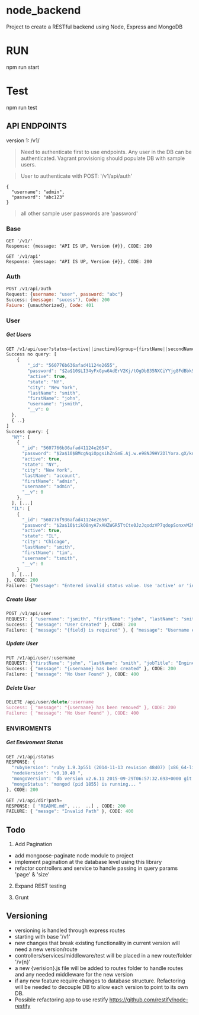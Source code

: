 # node_backend
Project to create a RESTful backend using Node, Express and MongoDB

# RUN
npm run start

# Test
npm run test

## API ENDPOINTS
version 1: /v1/

> Need to authenticate first to use endpoints. Any user in the DB can be authenticated. Vagrant provisionig should populate DB with sample users.

> User to authenticate with POST: '/v1/api/auth'
```
{
  "username": "admin",
  "password": "abc123"
}
```
> all other sample user passwords are 'password'

### Base
```javscript
GET '/v1/'
Response: {message: "API IS UP, Version {#}}, CODE: 200
```
```javscript
GET '/v1/api'
Response: {message: "API IS UP, Version {#}}, CODE: 200
```

### Auth
```javascript
POST /v1/api/auth
Request: {username: "user", password: "abc"}
Success: {message: "sucess"), Code: 200
Faiure: {unauthorized}, Code: 401
```

### User
##### Get Users
```javascript
GET /v1/api/user?status={active||inactive}&group={firstName||secondName||jobTitle||city||state}
Success no query: [
    {
        "_id": "560776b636afad41124e2655",
        "password": "$2a$10$LI34yFxGpw6AdErV2Kj/tOgDbB35NXCiYYjg8FdBbkSn6CMzLfHi6",
        "active": true,
        "state": "NY",
        "city": "New York",
        "lastName": "smith",
        "firstName": "john",
        "username": "jsmith",
        "__v": 0
  },
  { ..}
]
Success query: {
  "NY": [
    {
      "_id": "5607766b36afad41124e2654",
      "password": "$2a$10$BMcgNqiOpgsihZnSmE.Aj.w.e98NJ9HY2DlYora.gX/knF1YJkBcy",
      "active": true,
      "state": "NY",
      "city": "New York",
      "lastName": "account",
      "firstName": "admin",
      "username": "admin",
      "__v": 0
    },
  ], [...]
  "IL": [
    {
      "_id": "560776f936afad41124e2656",
      "password": "$2a$10$tikO8nyA7xAHZWGR5TtCte0JzJqodzVP7qdopSonxvM2Mp9jkGage",
      "active": true,
      "state": "IL",
      "city": "Chicago",
      "lastName": "smith",
      "firstName": "tim",
      "username": "tsmith",
      "__v": 0
    }
  ], [...]
}, CODE: 200
Failure: {"message": "Entered invalid status value. Use 'active' or 'inactive'. "}, {"message": "Invalid status params"}, CODE: 400
```
##### Create User
```javascript
POST /v1/api/user
REQUEST: { "username": "jsmith", "firstName": "john", "lastName": "smith", "jobTitle": "Engineer", "city": "New York", "state": "NY", "active": true, "password": "password1" }
Success: { "message": "User Created" }, CODE: 200
Failure: { "message": "{field} is required" }, { "message": "Username exist!" }, CODE: 400
```
##### Update User
```javascript
PUT /v1/api/user/:username
REQUEST: {"firstName": "john", "lastName": "smith", "jobTitle": "Engineer", "city": "New York", "state": "NY", "active": true, "password": "password1" } - none required
Success: { "message": "{username} has been created" }, CODE: 200
Failure: { "message": "No User Found" }, CODE: 400
```
##### Delete User
```javascript
DELETE /api/user/delete/:username
Success: { "message": "{username} has been removed" }, CODE: 200
Failure: { "message": "No User Found" }, CODE: 400
```

### ENVIROMENTS

##### Get Enviroment Status
```javascript
GET /v1/api/status
RESPONSE: {
  "rubyVersion": "ruby 1.9.3p551 (2014-11-13 revision 48407) [x86_64-linux] ",
  "nodeVersion": "v0.10.40 ",
  "mongoVersion": "db version v2.6.11 2015-09-29T06:57:32.693+0000 git version: d00c1735675c457f75a12d530bee85421f0c5548 ",
  "mongoStatus": "mongod (pid 1855) is running... "
}, CODE: 200
```
```javascript
GET /v1/api/dir?path=
RESPONSE: [ "README.md", ..,  ..] , CODE: 200
FAILURE: { "messge": "Invalid Path" }, CODE: 400
```

## Todo

1. Add Pagination 
 - add mongoose-paginate node module to project
 - implement pagination at the database level using this library
 - refactor controllers and service to handle passing in query params 'page' & 'size'

2. Expand REST testing

3. Grunt

## Versioning

 - versioning is handled through express routes
 - starting with base '/v1'
 - new changes that break existing functionality in current version will need a new version/route
 - controllers/services/middleware/test will be placed in a new route/folder '/v{n}'
 - a new {verision}.js file will be added to routes folder to handle routes and any needed middleware for the new version
 - if any new feature require changes to database structure. Refactoring will be needed to decouple DB to allow each version to point to its own DB. 
 - Possible refactoring app to use restify https://github.com/restify/node-restify


 

